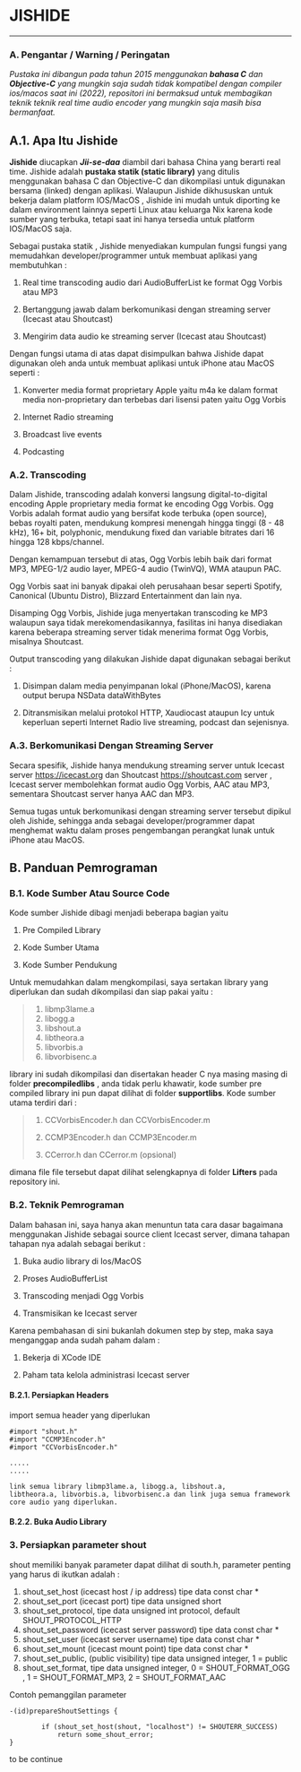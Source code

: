 # JISHIDE

---



### A. Pengantar / Warning / Peringatan

*Pustaka ini dibangun pada tahun 2015 menggunakan **bahasa C** dan **Objective-C** yang mungkin saja sudah tidak kompatibel dengan compiler ios/macos saat ini (2022), repositori ini bermaksud untuk membagikan teknik teknik real time audio encoder yang mungkin saja masih bisa bermanfaat.*



## A.1. Apa Itu Jishide

**Jishide** diucapkan ***Jii-se-daa***  diambil dari bahasa China yang berarti real time. Jishide adalah **pustaka statik (static library)** yang ditulis menggunakan bahasa C dan Objective-C dan dikompilasi untuk digunakan bersama (linked) dengan aplikasi. Walaupun Jishide dikhususkan untuk bekerja dalam platform IOS/MacOS , Jishide ini mudah untuk diporting ke dalam environment lainnya seperti Linux atau keluarga Nix karena kode sumber yang terbuka, tetapi saat ini hanya tersedia untuk platform IOS/MacOS saja.

Sebagai pustaka statik , Jishide menyediakan kumpulan fungsi fungsi yang memudahkan developer/programmer untuk membuat aplikasi yang membutuhkan :

1. Real time transcoding audio dari AudioBufferList  ke format Ogg Vorbis atau MP3

2. Bertanggung jawab dalam berkomunikasi dengan streaming server (Icecast atau Shoutcast)

3. Mengirim data audio ke streaming server (Icecast atau Shoutcast)



Dengan fungsi utama di atas dapat disimpulkan bahwa Jishide dapat digunakan oleh anda untuk membuat aplikasi untuk iPhone atau MacOS seperti :

1. Konverter media format proprietary Apple yaitu m4a ke dalam format media non-proprietary dan terbebas dari lisensi paten yaitu Ogg Vorbis

2. Internet Radio streaming

3. Broadcast live events

4. Podcasting 



### A.2. Transcoding

Dalam Jishide, transcoding adalah konversi langsung digital-to-digital encoding Apple proprietary media format ke  encoding Ogg Vorbis. Ogg Vorbis adalah format audio yang bersifat kode terbuka (open source), bebas royalti paten, mendukung kompresi menengah hingga tinggi (8 - 48 kHz), 16+ bit, polyphonic, mendukung fixed dan variable bitrates dari 16 hingga 128 kbps/channel.  

Dengan kemampuan tersebut di atas, Ogg Vorbis lebih baik dari format MP3, MPEG-1/2 audio layer, MPEG-4 audio (TwinVQ), WMA ataupun PAC.

Ogg Vorbis saat ini banyak dipakai oleh perusahaan besar seperti Spotify, Canonical (Ubuntu Distro), Blizzard Entertainment dan lain nya.

Disamping Ogg Vorbis, Jishide juga menyertakan transcoding ke MP3 walaupun saya tidak merekomendasikannya, fasilitas ini hanya disediakan karena beberapa streaming server tidak menerima format Ogg Vorbis, misalnya Shoutcast. 

Output transcoding yang dilakukan Jishide dapat digunakan sebagai berikut :

1. Disimpan dalam media penyimpanan lokal (iPhone/MacOS), karena output berupa NSData dataWithBytes

2. Ditransmisikan melalui protokol HTTP, Xaudiocast ataupun Icy untuk keperluan seperti Internet Radio live streaming, podcast dan sejenisnya. 



### A.3. Berkomunikasi Dengan Streaming Server

Secara spesifik, Jishide hanya mendukung streaming server untuk Icecast server https://icecast.org dan Shoutcast https://shoutcast.com server , Icecast server membolehkan format audio Ogg Vorbis, AAC atau MP3, sementara Shoutcast server hanya AAC dan MP3.

Semua tugas untuk berkomunikasi dengan streaming server tersebut dipikul oleh Jishide, sehingga anda sebagai developer/programmer dapat menghemat waktu dalam proses pengembangan perangkat lunak untuk iPhone atau MacOS.



## B. Panduan Pemrograman

### B.1. Kode Sumber Atau Source Code

Kode sumber Jishide dibagi menjadi beberapa bagian yaitu 

1. Pre Compiled Library

2. Kode Sumber Utama

3. Kode Sumber Pendukung



Untuk memudahkan dalam mengkompilasi, saya sertakan library yang diperlukan dan sudah dikompilasi dan siap pakai yaitu :

> 1. libmp3lame.a
> 2. libogg.a
> 3. libshout.a
> 4. libtheora.a
> 5. libvorbis.a
> 6. libvorbisenc.a



library ini sudah dikompilasi dan disertakan header C nya masing masing di folder **precompiledlibs** , anda tidak perlu khawatir, kode sumber pre compiled library ini pun dapat dilihat di folder **supportlibs**. Kode sumber utama terdiri dari :



> 1. CCVorbisEncoder.h dan CCVorbisEncoder.m
> 
> 2. CCMP3Encoder.h dan CCMP3Encoder.m
> 
> 3. CCerror.h dan CCerror.m (opsional) 

dimana file file tersebut dapat dilihat selengkapnya di folder **Lifters** pada repository ini.

### B.2. Teknik Pemrograman

Dalam bahasan ini, saya hanya akan menuntun tata cara dasar bagaimana menggunakan Jishide sebagai source client Icecast server, dimana tahapan tahapan nya adalah sebagai berikut :

1. Buka audio library di Ios/MacOS

2. Proses AudioBufferList

3. Transcoding menjadi Ogg Vorbis

4. Transmisikan ke Icecast server



Karena pembahasan di sini bukanlah dokumen step by step, maka saya menganggap anda sudah paham dalam : 

1. Bekerja di XCode IDE

2. Paham tata kelola administrasi Icecast server 



#### B.2.1. Persiapkan Headers

import semua header yang diperlukan

```
#import "shout.h"
#import "CCMP3Encoder.h"
#import "CCVorbisEncoder.h"

.....
.....

link semua library libmp3lame.a, libogg.a, libshout.a, 
libtheora.a, libvorbis.a, libvorbisenc.a dan link juga semua framework
core audio yang diperlukan.
```

#### B.2.2.  Buka Audio Library



### 3. Persiapkan parameter shout

shout memiliki banyak parameter dapat dilihat di south.h, parameter penting yang harus di ikutkan adalah :

1. shout_set_host (icecast host / ip address) tipe data const char *
2. shout_set_port (icecast port) tipe data unsigned short
3. shout_set_protocol, tipe data unsigned int protocol, default SHOUT_PROTOCOL_HTTP
4. shout_set_password (icecast server password) tipe data const char *
5. shout_set_user (icecast server username) tipe data const char *
6. shout_set_mount (icecast mount point) tipe data const char *
7. shout_set_public, (public visibility) tipe data unsigned integer, 1 = public
8. shout_set_format, tipe data unsigned integer, 0 = SHOUT_FORMAT_OGG , 1 = SHOUT_FORMAT_MP3, 2 = SHOUT_FORMAT_AAC

Contoh pemanggilan parameter 

```
-(id)prepareShoutSettings {

        if (shout_set_host(shout, "localhost") != SHOUTERR_SUCCESS)
            return some_shout_error;
}
```

to be continue
